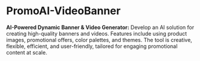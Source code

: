 # PromoAI-VideoBanner
<b>AI-Powered Dynamic Banner &amp; Video Generator:</b>
Develop an AI solution for creating high-quality banners and videos. Features include using product images, promotional offers, color palettes, and themes. The tool is creative, flexible, efficient, and user-friendly, tailored for engaging promotional content at scale.
